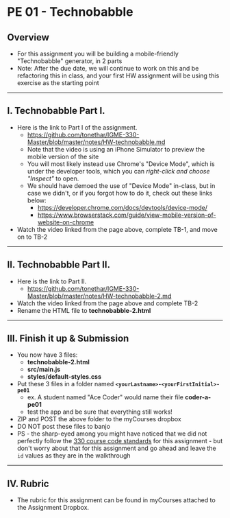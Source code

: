 # PE 01 - Technobabble

## Overview
- For this assignment you will be building a mobile-friendly "Technobabble" generator, in 2 parts
- Note: After the due date, we will continue to work on this and be refactoring this in class, and your first HW assignment will be using this exercise as the starting point

<hr>

## I. Technobabble Part I.

- Here is the link to Part I of the assignment.
  - https://github.com/tonethar/IGME-330-Master/blob/master/notes/HW-technobabble.md
  - Note that the video is using an iPhone Simulator to preview the mobile version of the site
  - You will most likely instead use Chrome's "Device Mode", which is under the developer tools, which you can *right-click and choose "Inspect"* to open. 
  - We should have demoed the use of "Device Mode" in-class, but in case we didn't, or if you forgot how to do it, check out these links below:
    - https://developer.chrome.com/docs/devtools/device-mode/
    - https://www.browserstack.com/guide/view-mobile-version-of-website-on-chrome
 - Watch the video linked from the page above, complete TB-1, and move on to TB-2


<hr>

## II. Technobabble Part II.

- Here is the link to Part II.
  - https://github.com/tonethar/IGME-330-Master/blob/master/notes/HW-technobabble-2.md
- Watch the video linked from the page above and complete TB-2
- Rename the HTML file to **technobabble-2.html** 

<hr>

## III. Finish it up & Submission

- You now have 3 files:
  - **technobabble-2.html** 
  - **src/main.js**
  - **styles/default-styles.css**
- Put these 3 files in a folder named **`<yourLastname>-<yourFirstInitial>-pe01`**
  - ex. A student named "Ace Coder" would name their file **coder-a-pe01**
  - test the app and be sure that everything still works!
- ZIP and POST the above folder to the myCourses dropbox
- DO NOT post these files to banjo 
- PS - the sharp-eyed among you might have noticed that we did not perfectly follow the [330 course code standards](../notes/code-style-required-330.md) for this assignment - but don't worry about that for this assignment and go ahead and leave the `id` values as they are in the walkthrough

<hr>

## IV. Rubric  

- The rubric for this assignment can be found in myCourses attached to the Assignment Dropbox.
